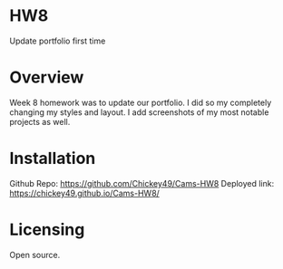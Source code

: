 # HW8
Update portfolio first time


# Overview

Week 8 homework was to update our portfolio. I did so my completely changing my styles and layout. I add screenshots of my most notable projects as well.


# Installation

Github Repo: https://github.com/Chickey49/Cams-HW8
Deployed link: https://chickey49.github.io/Cams-HW8/

# Licensing
Open source.